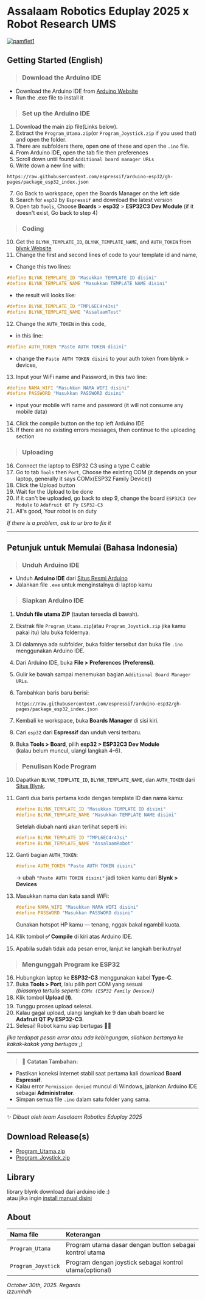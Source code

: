 
  # Assalaam Robotics Eduplay 2025 x Robot Research UMS
    
  <a href="https://ibb.co.com/Kj2XXzsV"><img src="https://i.ibb.co.com/Kj2XXzsV/pamflet1.jpg" alt="pamflet1" border="0"></a>
    
  ## Getting Started (English)
  > ### Download the Arduino IDE
  * Download the Arduino IDE from [ Arduino Website](https://downloads.arduino.cc/arduino-ide/arduino-ide_2.3.6_Windows_64bit.exe)
  * Run the .exe file to install it

  > ### Set up the Arduino IDE
  1. Download the main zip file(Links below).
  2. Extract the `Program_Utama.zip`(or `Program_Joystick.zip` if you used that) and open the folder.
  3. There are subfolders there, open one of these and open the `.ino` file.
  4. From Arduino IDE, open the tab file then preferences
  5. Scroll down until found `Additional board manager URLs`
  6. Write down a new line with:

    https://raw.githubusercontent.com/espressif/arduino-esp32/gh-pages/package_esp32_index.json
  7. Go Back to workspace, open the Boards Manager on the left side
  8. Search for `esp32` by `Espressif` and download the latest version
  9. Open tab `Tools`, Choose **Boards** > **esp32** > **ESP32C3 Dev Module** (if it doesn't exist, Go back to step 4)

  > ### Coding
  10. Get the `BLYNK_TEMPLATE_ID`, `BLYNK_TEMPLATE_NAME`, and `AUTH_TOKEN` from [blynk Website](https://www.blynk.io/)
  11. Change the first and second lines of code to your template id and name,  
  * Change this two lines:   
```cpp
#define BLYNK_TEMPLATE_ID "Masukkan TEMPLATE ID disini"
#define BLYNK_TEMPLATE_NAME "Masukkan TEMPLATE NAME disini"
```
  * the result will looks like:
```cpp
#define BLYNK_TEMPLATE_ID "TMPL6EC4r43si"
#define BLYNK_TEMPLATE_NAME "AssalaamTest"
```
  12. Change the `AUTH_TOKEN` in this code,
  * in this line:
```cpp
#define AUTH_TOKEN "Paste AUTH TOKEN disini"
```
  *   change the `Paste AUTH TOKEN disini` to your auth token from blynk > devices,  
  13. Input your WiFi name and Password, in this two line:
```cpp
#define NAMA_WIFI "Masukkan NAMA WIFI disini"
#define PASSWORD "Masukkan PASSWORD disini"
```
  *   input your mobile wifi name and password (it will not consume any mobile data)
  14. Click the compile button on the top left Arduino IDE
  15. If there are no existing errors messages, then continue to the uploading section
  
  > ### Uploading
  16. Connect the laptop to ESP32 C3 using a type C cable
  17. Go to tab `Tools` then `Port`, Choose the existing COM (it depends on your laptop, generally it says COMx(ESP32 Family Device))
  18. Click the Upload button
  19. Wait for the Upload to be done
  20. if it can't be uploaded, go back to step 9, change the board `ESP32C3 Dev Module` to `Adafruit QT Py ESP32-C3`
  21. All's good, Your robot is on duty
    
  *If there is a problem, ask to ur bro to fix it*

---

## Petunjuk untuk Memulai (Bahasa Indonesia)

> ### Unduh Arduino IDE
- Unduh **Arduino IDE** dari [Situs Resmi Arduino](https://downloads.arduino.cc/arduino-ide/arduino-ide_2.3.6_Windows_64bit.exe)  
- Jalankan file `.exe` untuk menginstalnya di laptop kamu

> ### Siapkan Arduino IDE
1. **Unduh file utama ZIP** (tautan tersedia di bawah).  
2. Ekstrak file `Program_Utama.zip`(atau `Program_Joystick.zip` jika kamu pakai itu) lalu buka foldernya.  
3. Di dalamnya ada subfolder, buka folder tersebut dan buka file `.ino` menggunakan Arduino IDE.  
4. Dari Arduino IDE, buka **File > Preferences (Preferensi)**.  
5. Gulir ke bawah sampai menemukan bagian `Additional Board Manager URLs`.  
6. Tambahkan baris baru berisi:

    ```
    https://raw.githubusercontent.com/espressif/arduino-esp32/gh-pages/package_esp32_index.json
    ```
7. Kembali ke workspace, buka **Boards Manager** di sisi kiri.  
8. Cari `esp32` dari **Espressif** dan unduh versi terbaru.  
9. Buka **Tools > Board**, pilih **esp32 > ESP32C3 Dev Module**  
   (kalau belum muncul, ulangi langkah 4–6).

> ### Penulisan Kode Program
10. Dapatkan `BLYNK_TEMPLATE_ID`, `BLYNK_TEMPLATE_NAME`, dan `AUTH_TOKEN` dari [Situs Blynk](https://www.blynk.io/).  
11. Ganti dua baris pertama kode dengan template ID dan nama kamu:  

    ```cpp
    #define BLYNK_TEMPLATE_ID "Masukkan TEMPLATE ID disini"
    #define BLYNK_TEMPLATE_NAME "Masukkan TEMPLATE NAME disini"
    ```
    Setelah diubah nanti akan terlihat seperti ini:
    ```cpp
    #define BLYNK_TEMPLATE_ID "TMPL6EC4r43si"
    #define BLYNK_TEMPLATE_NAME "AssalaamRobot"
    ```

12. Ganti bagian `AUTH_TOKEN`:
    ```cpp
    #define AUTH_TOKEN "Paste AUTH TOKEN disini"
    ```
    → ubah `"Paste AUTH TOKEN disini"` jadi token kamu dari **Blynk > Devices**  

13. Masukkan nama dan kata sandi WiFi:
    ```cpp
    #define NAMA_WIFI "Masukkan NAMA WIFI disini"
    #define PASSWORD "Masukkan PASSWORD disini"
    ```
    Gunakan hotspot HP kamu — tenang, nggak bakal ngambil kuota.  

14. Klik tombol **✅ Compile** di kiri atas Arduino IDE.  
15. Apabila sudah tidak ada pesan error, lanjut ke langkah berikutnya!

> ### Mengunggah Program ke ESP32
16. Hubungkan laptop ke **ESP32-C3** menggunakan kabel **Type-C**.  
17. Buka **Tools > Port**, lalu pilih port COM yang sesuai  
    *(biasanya tertulis seperti: `COMx (ESP32 Family Device)`)*  
18. Klik tombol **Upload (⭱)**.  
19. Tunggu proses upload selesai.  
20. Kalau gagal upload, ulangi langkah ke 9 dan ubah board ke  
    **Adafruit QT Py ESP32-C3**.  
21. Selesai! Robot kamu siap bertugas 💪🤖

*jika terdapat pesan error atau ada kebingungan, silahkan bertanya ke kakak-kakak yang bertugas ;)*

---

> 🧾 **Catatan Tambahan:**
- Pastikan koneksi internet stabil saat pertama kali download **Board Espressif**.  
- Kalau error `Permission denied` muncul di Windows, jalankan Arduino IDE sebagai **Administrator**.  
- Simpan semua file `.ino` dalam satu folder yang sama.  

---

✨ *Dibuat oleh team Assalaam Robotics Eduplay 2025*


  ## Download Release(s)
  * [Program_Utama.zip](https://github.com/izzumhd/Assalaam_Robotics_Eduplay_2025/releases/download/v1.0.1/Program_Utama.zip)  
  * [Program_Joystick.zip](https://github.com/izzumhd/Assalaam_Robotics_Eduplay_2025/releases/download/v1.0.1/Program_Joystick.zip)
  
  ## Library
  library blynk download dari arduino ide :)  
  atau jika ingin [install manual disini](https://github.com/blynkkk/blynk-library/releases/tag/v1.3.2)
  
  ## About
  | **Nama file** | **Keterangan** |
  |:----------|:-----------|
  | `Program_Utama` | Program utama dasar dengan button sebagai kontrol utama |
  | `Program_Joystick` | Program dengan joystick sebagai kontrol utama(optional) |

  *October 30th, 2025. Regards*  
  *izzumhdh*



